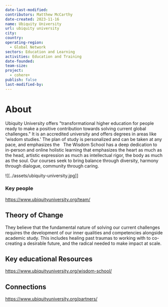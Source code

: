 ```yaml
---
date-last-modified: 
contributors: Matthew McCarthy
date-created: 2023-11-16
name: Ubiquity University
url: ubiquity university
city: 
country: 
operating-region:
  - Global Network
sectors: Education and Learning
activities: Education and Training
date-founded: 
team-size: 
project:
  - cohere+
publish: false
last-modified-by:
---
```


# About 

Ubiquity University offers "transformational higher education for people ready to make a positive contribution towards solving current global challenges." It is an accredited university and offers degrees in areas like 'wisdom studies.' The plan of study is personalized and can be taken at any pace, and emphasizes the 
 
The Wisdom School has a deep dedication to in-person and online holistic learning that emphasizes the heart as much as the head, artistic expression as much as intellectual rigor, the body as much as the soul. Our courses seek to bring balance through diversity, harmony through dialogue, community through caring.

![[../assets/ubiquity-university.jpg]]
### Key people 

https://www.ubiquityuniversity.org/team/
## Theory of Change 

They believe that the fundamental nature of solving our current challenges requires the development of our inner qualities and competencies alongside  academic study. This includes healing past traumas to working with  to co-creating a desirable future, and the radical needed to make impact at scale.

## Key educational Resources 

https://www.ubiquityuniversity.org/wisdom-school/
## Connections 

https://www.ubiquityuniversity.org/partners/

